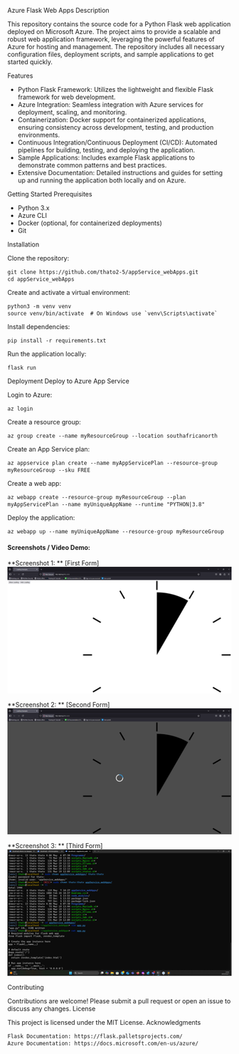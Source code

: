 Azure Flask Web Apps
Description

This repository contains the source code for a Python Flask web application deployed on Microsoft Azure. The project aims to provide a scalable and robust web application framework, leveraging the powerful features of Azure for hosting and management. The repository includes all necessary configuration files, deployment scripts, and sample applications to get started quickly.

Features

  * Python Flask Framework: Utilizes the lightweight and flexible Flask framework for web development.
  * Azure Integration: Seamless integration with Azure services for deployment, scaling, and monitoring.
  * Containerization: Docker support for containerized applications, ensuring consistency across development, testing, and production environments.
  * Continuous Integration/Continuous Deployment (CI/CD): Automated pipelines for building, testing, and deploying the application.
  * Sample Applications: Includes example Flask applications to demonstrate common patterns and best practices.
  * Extensive Documentation: Detailed instructions and guides for setting up and running the application both locally and on Azure.

Getting Started
Prerequisites

  * Python 3.x
  * Azure CLI
  * Docker (optional, for containerized deployments)
  * Git

Installation

  Clone the repository:

    git clone https://github.com/thato2-5/appService_webApps.git
    cd appService_webApps

Create and activate a virtual environment:

    python3 -m venv venv
    source venv/bin/activate  # On Windows use `venv\Scripts\activate`

Install dependencies:

    pip install -r requirements.txt

Run the application locally:

    flask run

Deployment
Deploy to Azure App Service

  Login to Azure:

    az login

Create a resource group:

    az group create --name myResourceGroup --location southafricanorth

Create an App Service plan:

    az appservice plan create --name myAppServicePlan --resource-group myResourceGroup --sku FREE

Create a web app:

    az webapp create --resource-group myResourceGroup --plan myAppServicePlan --name myUniqueAppName --runtime "PYTHON|3.8"

Deploy the application:

    az webapp up --name myUniqueAppName --resource-group myResourceGroup

#### Screenshots / Video Demo:
**Screenshot 1: ** [First Form]
![Image](https://github.com/thato2-5/appService_WebApps/blob/main/appService_WebApp_loading_Home.png)

**Screenshot 2: ** [Second Form]
![Image](https://github.com/thato2-5/appService_WebApps/blob/main/appService_WebApps_loading.png)

**Screenshot 3: ** [Third Form]
![Image](https://github.com/thato2-5/appService_WebApps/blob/main/appService_WebApps_Home.png)

Contributing

Contributions are welcome! Please submit a pull request or open an issue to discuss any changes.
License

This project is licensed under the MIT License.
Acknowledgments

    Flask Documentation: https://flask.palletsprojects.com/
    Azure Documentation: https://docs.microsoft.com/en-us/azure/
